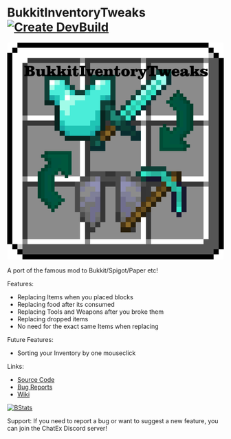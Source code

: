 # BukkitInventoryTweaks [![Create DevBuild](https://github.com/TheJeterLP/InventoryTweaks/actions/workflows/autobuild.yml/badge.svg?branch=dev)](https://github.com/TheJeterLP/BukkitInventoryTweaks/actions/workflows/autobuild.yml)

[![SpigotMC](https://raw.githubusercontent.com/TheJeterLP/BukkitInventoryTweaks/main/logo.png)](https://www.spigotmc.org/resources/inventorytweaks.105437/)

A port of the famous mod to Bukkit/Spigot/Paper etc!

Features:
- Replacing Items when you placed blocks
- Replacing food after its consumed
- Replacing Tools and Weapons after you broke them
- Replacing dropped items
- No need for the exact same Items when replacing

Future Features:
- Sorting your Inventory by one mouseclick


Links:
- [Source Code](https://github.com/TheJeterLP/BukkitInventoryTweaks)
- [Bug Reports](https://github.com/TheJeterLP/BukkitInventoryTweaks/issues)
- [Wiki](https://github.com/TheJeterLP/BukkitInventoryTweaks/wiki)

[![BStats](https://bstats.org/signatures/bukkit/BukkitInventoryTweaks.svg)](https://bstats.org/plugin/bukkit/BukkitInventoryTweaks/16495)

Support:
If you need to report a bug or want to suggest a new feature, you can join the ChatEx Discord server!
